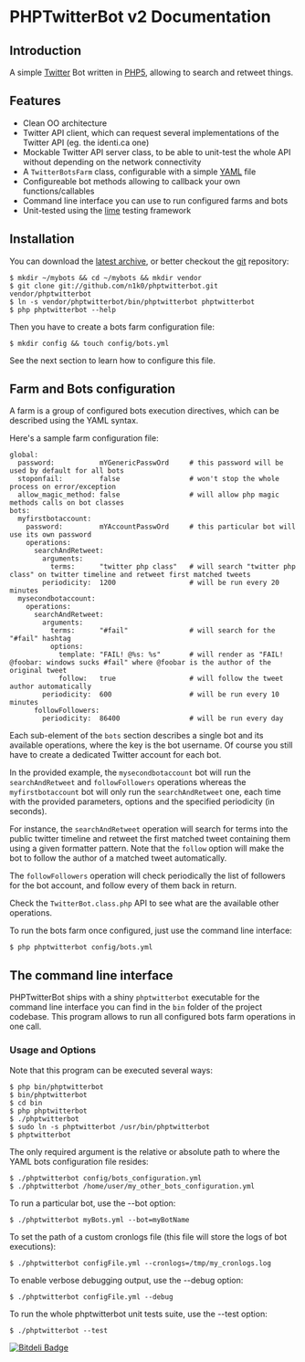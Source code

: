 PHPTwitterBot v2 Documentation
==============================

Introduction
------------

A simple [Twitter](http://twitter.com/) Bot written in [PHP5](http://php.net/), allowing to search and retweet things.

Features
--------

 * Clean OO architecture
 * Twitter API client, which can request several implementations of the Twitter API (eg. the identi.ca one)
 * Mockable Twitter API server class, to be able to unit-test the whole API without depending on the network connectivity
 * A `TwitterBotsFarm` class, configurable with a simple [YAML](http://yaml.org/) file
 * Configureable bot methods allowing to callback your own functions/callables
 * Command line interface you can use to run configured farms and bots
 * Unit-tested using the [lime](http://trac.symfony-project.org/browser/tools/lime) testing framework

Installation
------------

You can download the [latest archive](http://github.com/n1k0/phptwitterbot/archive/master.zip), or better checkout the [git](http://git-scm.com/) repository:

    $ mkdir ~/mybots && cd ~/mybots && mkdir vendor
    $ git clone git://github.com/n1k0/phptwitterbot.git vendor/phptwitterbot
    $ ln -s vendor/phptwitterbot/bin/phptwitterbot phptwitterbot
    $ php phptwitterbot --help

Then you have to create a bots farm configuration file:

    $ mkdir config && touch config/bots.yml

See the next section to learn how to configure this file.

Farm and Bots configuration
---------------------------

A farm is a group of configured bots execution directives, which can be described using the YAML syntax. 

Here's a sample farm configuration file:

    global:
      password:           mYGenericPasswOrd     # this password will be used by default for all bots
      stoponfail:         false                 # won't stop the whole process on error/exception
      allow_magic_method: false                 # will allow php magic methods calls on bot classes
    bots:
      myfirstbotaccount:
        password:         mYAccountPasswOrd     # this particular bot will use its own password
        operations:
          searchAndRetweet:
            arguments:
              terms:      "twitter php class"   # will search "twitter php class" on twitter timeline and retweet first matched tweets
            periodicity:  1200                  # will be run every 20 minutes
      mysecondbotaccount:
        operations:
          searchAndRetweet:
            arguments:
              terms:      "#fail"               # will search for the "#fail" hashtag
              options:
                template: "FAIL! @%s: %s"       # will render as "FAIL! @foobar: windows sucks #fail" where @foobar is the author of the original tweet
                follow:   true                  # will follow the tweet author automatically
            periodicity:  600                   # will be run every 10 minutes
          followFollowers:
            periodicity:  86400                 # will be run every day

Each sub-element of the `bots` section describes a single bot and its available operations, where the key is the bot username. Of course you still have to create a dedicated Twitter account for each bot.

In the provided example, the `mysecondbotaccount` bot will run the `searchAndRetweet` and `followFollowers` operations whereas the `myfirstbotaccount` bot will only run the `searchAndRetweet` one, each time with the provided parameters, options and the specified periodicity (in seconds).

For instance, the `searchAndRetweet` operation will search for terms into the public twitter timeline and retweet the first matched tweet containing them using a given formatter pattern. Note that the `follow` option will make the bot to follow the author of a matched tweet automatically.

The `followFollowers` operation will check periodically the list of followers for the bot account, and follow every of them back in return.

Check the `TwitterBot.class.php` API to see what are the available other operations.

To run the bots farm once configured, just use the command line interface:

    $ php phptwitterbot config/bots.yml

The command line interface
--------------------------

PHPTwitterBot ships with a shiny `phptwitterbot` executable for the command line interface you can find in the `bin` folder of the project codebase. This program allows to run all configured bots farm operations in one call.

### Usage and Options

Note that this program can be executed several ways:

    $ php bin/phptwitterbot
    $ bin/phptwitterbot
    $ cd bin
    $ php phptwitterbot
    $ ./phptwitterbot
    $ sudo ln -s phptwitterbot /usr/bin/phptwitterbot
    $ phptwitterbot

The only required argument is the relative or absolute path to where the YAML bots configuration file resides:

    $ ./phptwitterbot config/bots_configuration.yml
    $ ./phptwitterbot /home/user/my_other_bots_configuration.yml

To run a particular bot, use the --bot option:

    $ ./phptwitterbot myBots.yml --bot=myBotName

To set the path of a custom cronlogs file (this file will store the logs of 
bot executions):

    $ ./phptwitterbot configFile.yml --cronlogs=/tmp/my_cronlogs.log

To enable verbose debugging output, use the --debug option:

    $ ./phptwitterbot configFile.yml --debug

To run the whole phptwitterbot unit tests suite, use the --test option:

    $ ./phptwitterbot --test


[![Bitdeli Badge](https://d2weczhvl823v0.cloudfront.net/Narno/phptwitterbot/trend.png)](https://bitdeli.com/free "Bitdeli Badge")

